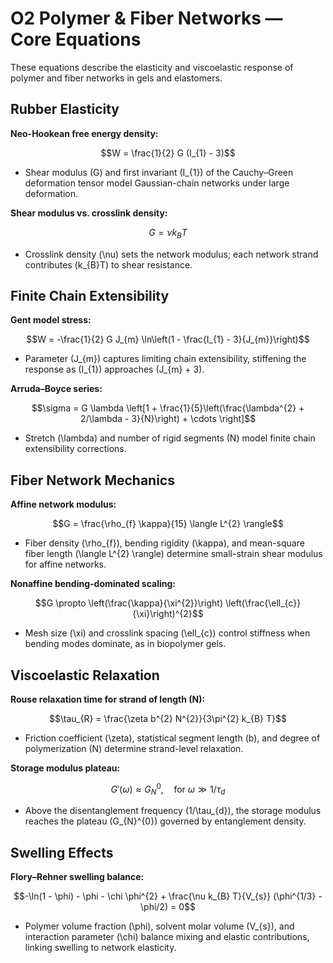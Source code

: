 # O2 Polymer & Fiber Networks — Core Equations

These equations describe the elasticity and viscoelastic response of polymer and fiber networks in gels and elastomers.

## Rubber Elasticity
**Neo-Hookean free energy density:**

$$W = \frac{1}{2} G (I_{1} - 3)$$

- Shear modulus \(G\) and first invariant \(I_{1}\) of the Cauchy–Green deformation tensor model Gaussian-chain networks under large deformation.

**Shear modulus vs. crosslink density:**

$$G = \nu k_{B} T$$

- Crosslink density \(\nu\) sets the network modulus; each network strand contributes \(k_{B}T\) to shear resistance.

## Finite Chain Extensibility
**Gent model stress:**

$$W = -\frac{1}{2} G J_{m} \ln\left(1 - \frac{I_{1} - 3}{J_{m}}\right)$$

- Parameter \(J_{m}\) captures limiting chain extensibility, stiffening the response as \(I_{1}\) approaches \(J_{m} + 3\).

**Arruda–Boyce series:**

$$\sigma = G \lambda \left[1 + \frac{1}{5}\left(\frac{\lambda^{2} + 2/\lambda - 3}{N}\right) + \cdots \right]$$

- Stretch \(\lambda\) and number of rigid segments \(N\) model finite chain extensibility corrections.

## Fiber Network Mechanics
**Affine network modulus:**

$$G = \frac{\rho_{f} \kappa}{15} \langle L^{2} \rangle$$

- Fiber density \(\rho_{f}\), bending rigidity \(\kappa\), and mean-square fiber length \(\langle L^{2} \rangle\) determine small-strain shear modulus for affine networks.

**Nonaffine bending-dominated scaling:**

$$G \propto \left(\frac{\kappa}{\xi^{2}}\right) \left(\frac{\ell_{c}}{\xi}\right)^{2}$$

- Mesh size \(\xi\) and crosslink spacing \(\ell_{c}\) control stiffness when bending modes dominate, as in biopolymer gels.

## Viscoelastic Relaxation
**Rouse relaxation time for strand of length \(N\):**

$$\tau_{R} = \frac{\zeta b^{2} N^{2}}{3\pi^{2} k_{B} T}$$

- Friction coefficient \(\zeta\), statistical segment length \(b\), and degree of polymerization \(N\) determine strand-level relaxation.

**Storage modulus plateau:**

$$G'(\omega) \approx G_{N}^{0}, \quad \text{for } \omega \gg 1/\tau_{d}$$

- Above the disentanglement frequency \(1/\tau_{d}\), the storage modulus reaches the plateau \(G_{N}^{0}\) governed by entanglement density.

## Swelling Effects
**Flory–Rehner swelling balance:**

$$-\ln(1 - \phi) - \phi - \chi \phi^{2} + \frac{\nu k_{B} T}{V_{s}} (\phi^{1/3} - \phi/2) = 0$$

- Polymer volume fraction \(\phi\), solvent molar volume \(V_{s}\), and interaction parameter \(\chi\) balance mixing and elastic contributions, linking swelling to network elasticity.
